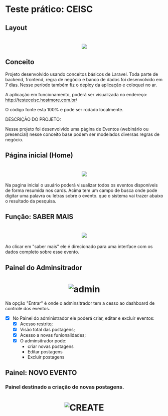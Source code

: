 

<h1>Teste prático: CEISC</h1>


## Layout



<h1 align="center">
    <img  src="https://user-images.githubusercontent.com/45882588/111509234-4a9bcc80-872b-11eb-9a9f-f630ff43cb1b.JPG" />
</h1>



## Conceito


Projeto desenvolvido usando conceitos básicos de Laravel.
Toda parte de backend, frontend, regra de negócio e banco de dados foi desenvolvido em 7 dias. 
Nesse período também fiz o deploy da aplicação e coloquei no ar.

A aplicação em funcionamento, poderá ser visualizada no endereço: http://testeceisc.hostmore.com.br/

O código fonte esta 100% e pode ser rodado localmente.

DESCRIÇÃO DO PROJETO:

Nesse projeto foi desenvolvido uma página de Eventos (webinário ou presencial)
nesse conceito base podem ser modelados diversas regras de negócio.



## Página inicial (Home)


<h1 align="center">
    <img  src="https://user-images.githubusercontent.com/45882588/111513113-38239200-872f-11eb-97c4-04299fff21fc.png" />
</h1>

Na pagina inicial o usuário poderá visualizar todos os eventos disponíveis de forma resumida nos cards.
Acima tem um campo de busca onde pode digitar uma palavra ou letras sobre o evento.
que o sistema vai trazer abaixo o resultado da pesquisa. 

## Função: SABER MAIS
<h1 align="center">
    <img  src="https://user-images.githubusercontent.com/45882588/111556873-52c72c80-876a-11eb-9b23-1ee4d5c2e2a3.jpg" />
</h1>
Ao clicar em "saber mais" ele é direcionado para uma interface com os dados completo sobre esse evento.

## Painel do Adminsitrador
<h1 align="center">
    <img alt="admin" title="#Ecoleta" src="https://user-images.githubusercontent.com/45882588/111512206-4329f280-872e-11eb-9651-34e9b144383d.jpg" />
</h1>

Na opção "Entrar" é onde o adminsitrador tem a cesso ao dashboard de controle dos eventos.

- [x] No Painel do administrador ele poderá criar, editar e excluir eventos:
   - [x] Acesso restrito;
   - [x] Visão total das postagens;
   - [x] Acesso a novas funionalidades;
   - [x] O adminsitrador pode:
     - criar novas postagens
     - Editar postagens
     - Excluir postagens

## Painel: NOVO EVENTO
<H3>Painel destinado a criação de novas postagens.</H3>
<h1 align="center">
    <img alt="CREATE" title="#ARGEMIRO" src="https://user-images.githubusercontent.com/45882588/111556485-82c20000-8769-11eb-8856-c56a6e03c7e7.jpg" />
</h1>



